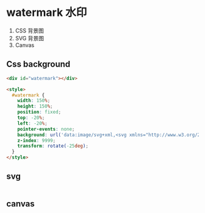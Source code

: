 # watermark 水印

1. CSS 背景图
2. SVG 背景图
3. Canvas

## Css background

```html
<div id="watermark"></div>

<style>
  #watermark {
    width: 150%;
    height: 150%;
    position: fixed;
    top: -20%;
    left: -20%;
    pointer-events: none;
    background: url('data:image/svg+xml,<svg xmlns="http://www.w3.org/2000/svg" width="200" height="200"><text x="10" y="50" fill="rgba(0,0,0,0.1)" font-size="20">Your Watermark</text></svg>');
    z-index: 9999;
    transform: rotate(-25deg);
  }
</style>
```

## svg

```

```

## canvas

```

```

